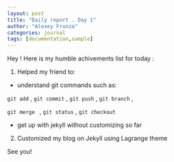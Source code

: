 ```yaml
---
layout: post
title: "Daily report . Day 1"
author: "Alexey Frunza"
categories: journal
tags: [documentation,sample]
---
```


Hey ! Here is my humble achivements list for today :

1) Helped my friend to:
- understand git commands such as:

`git add` , `git commit` , `git push` , `git branch`  ,

`git merge ` , `git status` , `git checkout` 

- get up with jekyll without customizing so far

2) Customized my blog on Jekyll using Lagrange theme

See you! 





